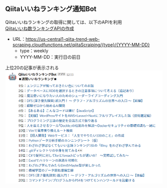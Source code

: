## Qiitaいいねランキング通知Bot

Qiitaいいねランキングの取得に関しては、以下のAPIを利用  
[Qiitaいいね数ランキングAPIの作成](https://qiita.com/zonbitamago/items/1027b532b174e5ee04b3)
- URL：https://us-central1-qiita-trend-web-scraping.cloudfunctions.net/qiitaScraiping/{type}/{YYYY-MM-DD}
  - type：weekly
  - YYYY-MM-DD：実行日の前日

上位20の記事が表示される
<img src="./ranking.png">